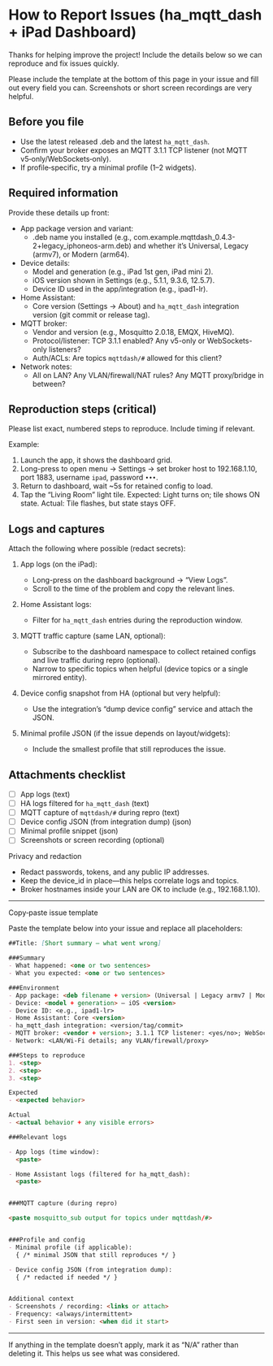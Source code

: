 # How to Report Issues (ha_mqtt_dash + iPad Dashboard)

Thanks for helping improve the project! Include the details below so we can reproduce and fix issues quickly.

Please include the template at the bottom of this page in your issue and fill out every field you can. Screenshots or short screen recordings are very helpful.

## Before you file

- Use the latest released .deb and the latest `ha_mqtt_dash`.
- Confirm your broker exposes an MQTT 3.1.1 TCP listener (not MQTT v5‑only/WebSockets‑only).
- If profile‑specific, try a minimal profile (1–2 widgets).

## Required information

Provide these details up front:

- App package version and variant:
  - .deb name you installed (e.g., com.example.mqttdash_0.4.3-2+legacy_iphoneos-arm.deb) and whether it’s Universal, Legacy (armv7), or Modern (arm64).
- Device details:
  - Model and generation (e.g., iPad 1st gen, iPad mini 2).
  - iOS version shown in Settings (e.g., 5.1.1, 9.3.6, 12.5.7).
  - Device ID used in the app/integration (e.g., ipad1-lr).
- Home Assistant:
  - Core version (Settings → About) and `ha_mqtt_dash` integration version (git commit or release tag).
- MQTT broker:
  - Vendor and version (e.g., Mosquitto 2.0.18, EMQX, HiveMQ).
  - Protocol/listener: TCP 3.1.1 enabled? Any v5-only or WebSockets-only listeners?
  - Auth/ACLs: Are topics `mqttdash/#` allowed for this client?
- Network notes:
  - All on LAN? Any VLAN/firewall/NAT rules? Any MQTT proxy/bridge in between?

## Reproduction steps (critical)

Please list exact, numbered steps to reproduce. Include timing if relevant.

Example:
1) Launch the app, it shows the dashboard grid.
2) Long-press to open menu → Settings → set broker host to 192.168.1.10, port 1883, username `ipad`, password `•••`.
3) Return to dashboard, wait ~5s for retained config to load.
4) Tap the “Living Room” light tile.
Expected: Light turns on; tile shows ON state.
Actual: Tile flashes, but state stays OFF.

## Logs and captures

Attach the following where possible (redact secrets):

1) App logs (on the iPad):
   - Long-press on the dashboard background → “View Logs”.
   - Scroll to the time of the problem and copy the relevant lines.

2) Home Assistant logs:
   - Filter for `ha_mqtt_dash` entries during the reproduction window.

3) MQTT traffic capture (same LAN, optional):
   - Subscribe to the dashboard namespace to collect retained configs and live traffic during repro (optional).
   - Narrow to specific topics when helpful (device topics or a single mirrored entity).

4) Device config snapshot from HA (optional but very helpful):
   - Use the integration’s “dump device config” service and attach the JSON.

5) Minimal profile JSON (if the issue depends on layout/widgets):
   - Include the smallest profile that still reproduces the issue.

## Attachments checklist

- [ ] App logs (text)
- [ ] HA logs filtered for `ha_mqtt_dash` (text)
- [ ] MQTT capture of `mqttdash/#` during repro (text)
- [ ] Device config JSON (from integration dump) (json)
- [ ] Minimal profile snippet (json)
- [ ] Screenshots or screen recording (optional)

Privacy and redaction

- Redact passwords, tokens, and any public IP addresses.
- Keep the device_id in place—this helps correlate logs and topics.
- Broker hostnames inside your LAN are OK to include (e.g., 192.168.1.10).

---

Copy‑paste issue template

Paste the template below into your issue and replace all placeholders:

```markdown
##Title: [Short summary — what went wrong]

###Summary
- What happened: <one or two sentences>
- What you expected: <one or two sentences>

###Environment
- App package: <deb filename + version> (Universal | Legacy armv7 | Modern arm64)
- Device: <model + generation> — iOS <version>
- Device ID: <e.g., ipad1-lr>
- Home Assistant: Core <version>
- ha_mqtt_dash integration: <version/tag/commit>
- MQTT broker: <vendor + version>; 3.1.1 TCP listener: <yes/no>; WebSockets-only: <yes/no>; v5-only: <yes/no>
- Network: <LAN/Wi‑Fi details; any VLAN/firewall/proxy>

###Steps to reproduce
1. <step>
2. <step>
3. <step>

Expected
- <expected behavior>

Actual
- <actual behavior + any visible errors>

###Relevant logs

- App logs (time window):
  <paste>

- Home Assistant logs (filtered for ha_mqtt_dash):
  <paste>


###MQTT capture (during repro)

<paste mosquitto_sub output for topics under mqttdash/#>


###Profile and config
- Minimal profile (if applicable):
  { /* minimal JSON that still reproduces */ }

- Device config JSON (from integration dump):
  { /* redacted if needed */ }


Additional context
- Screenshots / recording: <links or attach>
- Frequency: <always/intermittent>
- First seen in version: <when did it start>
```

---

If anything in the template doesn’t apply, mark it as “N/A” rather than deleting it. This helps us see what was considered.
